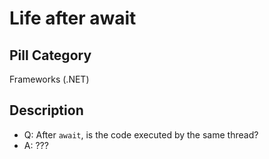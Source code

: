 # Life after await

## Pill Category

Frameworks (.NET)

## Description

- Q: After `await`, is the code executed by the same thread?
- A: ???